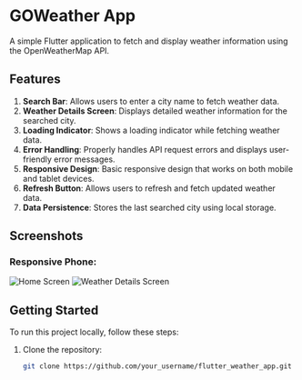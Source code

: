 # GOWeather App

A simple Flutter application to fetch and display weather information using the OpenWeatherMap API.

## Features

1. **Search Bar**: Allows users to enter a city name to fetch weather data.
2. **Weather Details Screen**: Displays detailed weather information for the searched city.
3. **Loading Indicator**: Shows a loading indicator while fetching weather data.
4. **Error Handling**: Properly handles API request errors and displays user-friendly error messages.
5. **Responsive Design**: Basic responsive design that works on both mobile and tablet devices.
6. **Refresh Button**: Allows users to refresh and fetch updated weather data.
7. **Data Persistence**: Stores the last searched city using local storage.

## Screenshots
  ### Responsive Phone:

![Home Screen](screenshots/home_screen.png)
![Weather Details Screen](screenshots/weather_details_screen.png)

## Getting Started

To run this project locally, follow these steps:

1. Clone the repository:

   ```bash
   git clone https://github.com/your_username/flutter_weather_app.git


